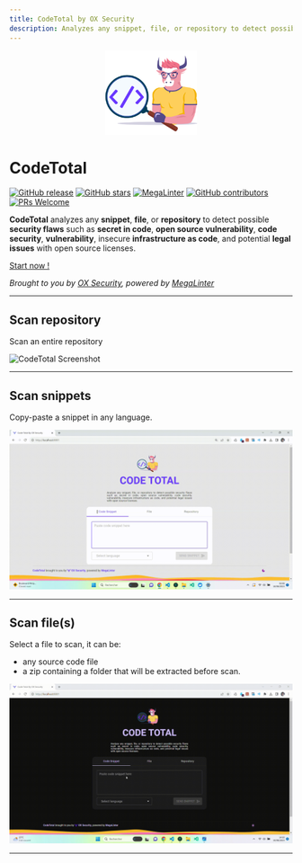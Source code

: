 ```yaml
---
title: CodeTotal by OX Security
description: Analyzes any snippet, file, or repository to detect possible security flaws such as secret in code, open source vulnerability, code security, vulnerability, insecure infrastructure as code, and potential legal issues with open source licenses. Using a nice UI and powered by MegaLinter.
---
```

<!-- markdownlint-disable MD013 -->

<div align="center">
  <a href="https://codetotal.io/" target="blank" title="Visit CodeTotal Web Site">
    <img src="https://github.com/oxsecurity/codetotal/blob/main/docs/assets/images/ox-avatar.png" alt="CodeTotal Logo" height="150px" class="codetotal-logo">
  </a>
</div>

# CodeTotal

[![GitHub release](https://img.shields.io/github/v/release/oxsecurity/codetotal?sort=semver)](https://github.com/oxsecurity/codetotal/releases)
[![GitHub stars](https://img.shields.io/github/stars/oxsecurity/codetotal?cacheSeconds=3600)](https://github.com/oxsecurity/codetotal/stargazers/)
[![MegaLinter](https://github.com/oxsecurity/codetotal/workflows/MegaLinter/badge.svg?branch=main)](https://github.com/oxsecurity/codetotal/actions?query=workflow%3AMegaLinter+branch%3Amain)
[![GitHub contributors](https://img.shields.io/github/contributors/oxsecurity/codetotal.svg)](https://github.com/oxsecurity/codetotal/graphs/contributors/)
[![PRs Welcome](https://img.shields.io/badge/PRs-welcome-brightgreen.svg?style=flat-square)](http://makeapullrequest.com)

**CodeTotal** analyzes any **snippet**, **file**, or **repository** to detect possible **security flaws** such as **secret in code**, **open source vulnerability**, **code security**, **vulnerability**, insecure **infrastructure as code**, and potential **legal issues** with open source licenses.

[Start now !](quick-start.md)

_Brought to you by [OX Security](https://ox.security), powered by [MegaLinter](https://megalinter.io)_

___

## Scan repository

Scan an entire repository

![CodeTotal Screenshot](assets/images/run-repo.gif "Run repo recording")

___

## Scan snippets

Copy-paste a snippet in any language.

![CodeTotal Screenshot](assets/images/run-snippet.gif "Run snippet recording")

___

## Scan file(s)

Select a file to scan, it can be:

- any source code file
- a zip containing a folder that will be extracted before scan.

![CodeTotal Screenshot](assets/images/run-file.gif "Run file recording")

___




